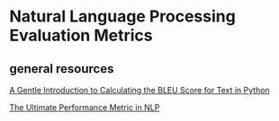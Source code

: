 # Natural Language Processing Evaluation Metrics

## general resources

[A Gentle Introduction to Calculating the BLEU Score for Text in Python](https://machinelearningmastery.com/calculate-bleu-score-for-text-python/)

[The Ultimate Performance Metric in NLP](https://towardsdatascience.com/the-ultimate-performance-metric-in-nlp-111df6c64460)
